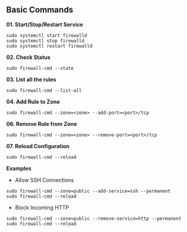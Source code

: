 ## Basic Commands
**01. Start/Stop/Restart Service**
```
sudo systemctl start firewalld
sudo systemctl stop firewalld
sudo systemctl restart firewalld
```

**02. Check Status**
```
sudo firewall-cmd --state
```

**03. List all the rules**
```
sudo firewall-cmd --list-all
```

**04. Add Rule to Zone**
```
sudo firewall-cmd --zone=<zone> --add-port=<port>/tcp
```

**06. Remove Rule from Zone**
```
sudo firewall-cmd --zone=<zone> --remove-port=<port>/tcp
```

**07. Reload Configuration**
```
sudo firewall-cmd --reload
```

**Examples**
- Allow SSH Connections
```
sudo firewall-cmd --zone=public --add-service=ssh --permanent
sudo firewall-cmd --reload
```

- Block Incoming HTTP
```
sudo firewall-cmd --zone=public --remove-service=http --permanent
sudo firewall-cmd --reload
```
